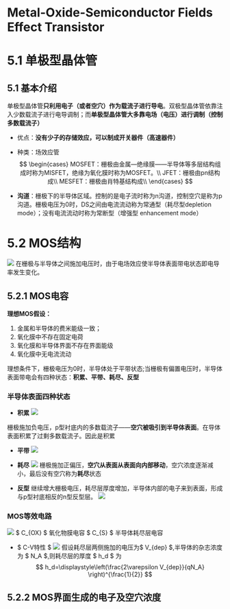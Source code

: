 # Metal-Oxide-Semiconductor Fields Effect Transistor

# 5.1 单极型晶体管

## 5.1 基本介绍

单极型晶体管**只利用电子（或者空穴）作为载流子进行导电**。双极型晶体管依靠注入少数载流子进行电导调制；而**单极型晶体管大多靠电场（电压）进行调制（控制多数载流子）**

* 优点：**没有少子的存储效应，可以制成开关器件（高速器件）**

* 种类：场效应管
$$
\begin{cases}
MOSFET：栅极由金属—绝缘膜——半导体等多层结构组成时称为MISFET，绝缘为氧化膜时称为MOSFET。\\
JFET：栅极由pn结构成\\
MESFET：栅极由肖特基结构成\\
\end{cases}
$$

* **沟道**：栅极下的半导体区域。控制的是电子流时称为n沟道，控制空穴是称为p沟道。栅极电压为0时，DS之间由电流流动称为常通型（耗尽型depletion mode）；没有电流流动时称为常断型（增强型 enhancement mode）

# 5.2 MOS结构

![](image/2021-11-22-14-33-39.png)
在栅极与半导体之间施加电压时，由于电场效应使半导体表面带电状态即电导率发生变化。

## 5.2.1 MOS电容

**理想MOS假设：**
1. 金属和半导体的费米能级一致；
2. 氧化膜中不存在固定电荷
3. 氧化膜和半导体界面不存在界面能级
4. 氧化膜中无电流流动

理想条件下，栅极电压为0时，半导体处于平带状态;当栅极有偏置电压时，半导体表面带电会有四种状态：**积累、平带、耗尽、反型**

### 半导体表面四种状态
* **积累**
![](image/2021-11-22-14-44-28.png)

栅极施加负电压，p型衬底内的多数载流子——**空穴被吸引到半导体表面**。在导体表面积累了过剩多数载流子。因此是积累

* **平带**
![](image/2021-11-22-14-48-16.png)

* **耗尽**
![](image/2021-11-22-14-49-17.png)
栅极施加正偏压，**空穴从表面从表面向内部移动**，空穴浓度逐渐减小，最后没有空穴称为**耗尽**状态

* **反型**
继续增大栅极电压，耗尽层厚度增加，半导体内部的电子来到表面，形成与p型衬底相反的n型反型层。
![](image/2021-11-22-14-59-37.png)

### MOS等效电路
![](image/2021-11-22-15-07-06.png)
$ C_{OX} $ 氧化物膜电容
$ C_{S} $  半导体耗尽层电容 

* $ C-V特性 $
![](image/2021-11-22-15-13-28.png)
假设耗尽层两侧施加的电压为$ V_{dep} $,半导体的杂志浓度为 $ N_A $,则耗尽层的厚度 $ h_d $ 为
$$
h_d=\displaystyle\left(\frac{2\varepsilon V_{dep}}{qN_A} \right)^{\frac{1}{2}}
$$

## 5.2.2 MOS界面生成的电子及空穴浓度